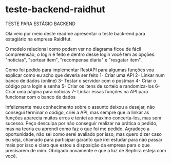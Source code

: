 # teste-backend-raidhut
TESTE PARA ESTÁGIO BACKEND 


Olá veio por meio deste readme apresentar o teste back-end para estagiário na empresa RaidHut.

O modelo relacional como podem ver no diagrama ficou de fácil compreensão, o login é feito e dentro desse login você tem as opções: "noticias", "sortear item", "recompensa diaria" e "resgatar item". 



Como foi pedido para implementar RestAPI para algumas funções vou explicar como eu acho que deveria ser feito
	 1-  Criar uma API 
	 2-  Linkar num banco de dados (online) 
	 3-   Testar o servidor com o postman 
	 4-   Criar o código para login e senha
	 5-   Criar os itens de sorteio e randomiza-los
	 6-  Criar uma página para noticias 
	 7-  Linkar essas funções na API para funcionar com o banco de dados

Infelizmente meu conhecimento sobre o assunto deixou a desejar, não consegui terminar o código, criei a API, mas sempre que ia linkar as funções aparecia muitos erros e tentei ao máximo concerta-los, mas sem sucesso. Peço desculpa por não conseguir realizar na prática o pedido, mas na teoria eu aprendi como faz o que foi me pedido. 
   Agradeço a oportunidade, não sei como serei avaliado por isso, mas quero dizer caso eu seja, chamado para participar garanto que irei estudar para não passar mais por isso e claro que estou a disposição da empresa para o que precisarem de mim. 
	Obrigado novamente e que a luz de Sephira esteja com você.
